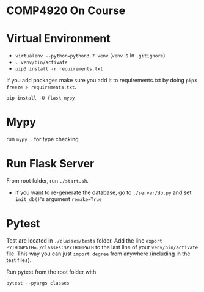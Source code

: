 # COMP4920 On Course

# Virtual Environment

* `virtualenv --python=python3.7 venv` (`venv` is in `.gitignore`)
* `. venv/bin/activate`
* `pip3 install -r requirements.txt`

If you add packages make sure you add it to requirements.txt by doing `pip3 freeze > requirements.txt`. 

`pip install -U flask mypy`


# Mypy

run `mypy .` for type checking

# Run Flask Server

From root folder, run `./start.sh`. 

* if you want to re-generate the database, go to `./server/db.py` and set `init_db()`'s argument `remake=True`

# Pytest

Test are located in `./classes/tests` folder. Add the line `export PYTHONPATH=./classes:$PYTHONPATH` to the last line of your `venv/bin/activate` file. This way you can just `import degree` from anywhere (including in the test files).

Run pytest from the root folder with

```
pytest --pyargs classes
```
